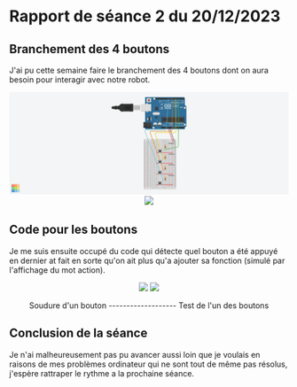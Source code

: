 # Rapport de séance 2 du 20/12/2023

## Branchement des 4 boutons
J'ai pu cette semaine faire le branchement des 4 boutons dont on aura besoin pour interagir avec notre robot.
<p align="middle">
    <img src="/Images Diverses/boutons montage.png" width="600" />
    <img src="/Images Diverses/bracnchement boutons.jpg" width="200" /> 
</p>


## Code pour les boutons
Je me suis ensuite occupé du code qui détecte quel bouton a été appuyé en dernier at fait en sorte qu'on ait plus qu'a ajouter sa fonction (simulé par l'affichage du mot action).

<p align="middle">
    <img src="/Images Diverses/demande choix.jpg" width="200" />
    <img src="/Images Diverses/affichage choix.jp" width="200" /> 
</p>
<p align="middle">
    <a>Soudure d'un bouton</a>
    <a>-------------------</a>
    <a>Test de l'un des boutons</a>
</p>

## Conclusion de la séance
Je n'ai malheureusement pas pu avancer aussi loin que je voulais en raisons de mes problèmes ordinateur qui ne sont tout de même pas résolus, j'espère rattraper le rythme a la prochaine séance.
